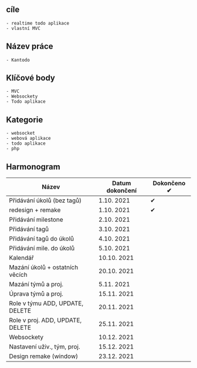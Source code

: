 ## cíle
    - realtime todo aplikace
    - vlastní MVC
## Název práce
    - Kantodo
## Klíčové body
    - MVC
    - Websockety
    - Todo aplikace
## Kategorie
    - websocket
    - webová aplikace
    - todo aplikace
    - php
## **Harmonogram**
|              Název              | Datum dokončení | Dokončeno ✔ |
| ------------------------------- | --------------- | --- |
| Přidávání úkolů (bez tagů)      |   1.10. 2021    |  ✔  |
| redesign + remake               |   1.10. 2021    |  ✔  |
| Přidávání milestone             |   2.10. 2021    |     |
| Přidávání tagů                  |   3.10. 2021    |     |
| Přidávání tagů do úkolů         |   4.10. 2021    |     |
| Přidávání mile. do úkolů        |   5.10. 2021    |     |
| Kalendář                        |   10.10. 2021   |     |
| Mazání úkolů + ostatních věcích |   20.10. 2021   |     |
| Mazání týmů a proj.             |   5.11. 2021    |     |
| Úprava týmů a proj.             |   15.11. 2021   |     |
| Role v týmu ADD, UPDATE, DELETE |   20.11. 2021   |     |
| Role v proj. ADD, UPDATE, DELETE|   25.11. 2021   |     |
| Websockety                      |   10.12. 2021   |     |
| Nastavení uživ., tým, proj.     |   15.12. 2021   |     |
| Design remake (window)          |   23.12. 2021   |     |
 